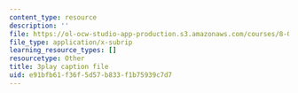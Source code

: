 ```yaml
---
content_type: resource
description: ''
file: https://ol-ocw-studio-app-production.s3.amazonaws.com/courses/8-01sc-classical-mechanics-fall-2016/e91bfb61f36f5d57b833f1b75939c7d7_7TljYDljC5w.vtt
file_type: application/x-subrip
learning_resource_types: []
resourcetype: Other
title: 3play caption file
uid: e91bfb61-f36f-5d57-b833-f1b75939c7d7
---
```

